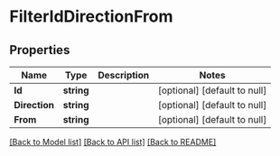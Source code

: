 # FilterIdDirectionFrom

## Properties
Name | Type | Description | Notes
------------ | ------------- | ------------- | -------------
**Id** | **string** |  | [optional] [default to null]
**Direction** | **string** |  | [optional] [default to null]
**From** | **string** |  | [optional] [default to null]

[[Back to Model list]](../README.md#documentation-for-models) [[Back to API list]](../README.md#documentation-for-api-endpoints) [[Back to README]](../README.md)


